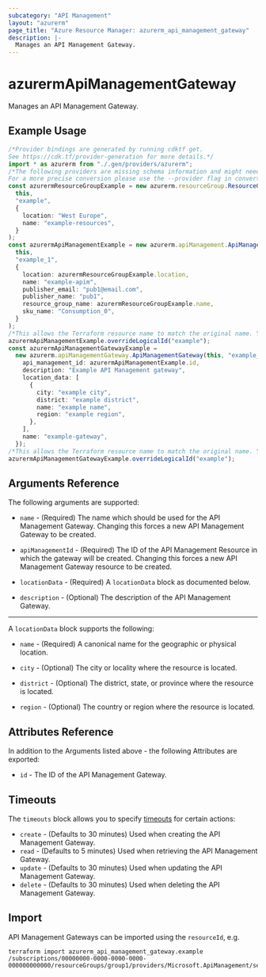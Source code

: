 ```yaml
---
subcategory: "API Management"
layout: "azurerm"
page_title: "Azure Resource Manager: azurerm_api_management_gateway"
description: |-
  Manages an API Management Gateway.
---
```


# azurermApiManagementGateway

Manages an API Management Gateway.

## Example Usage

```typescript
/*Provider bindings are generated by running cdktf get.
See https://cdk.tf/provider-generation for more details.*/
import * as azurerm from "./.gen/providers/azurerm";
/*The following providers are missing schema information and might need manual adjustments to synthesize correctly: azurerm.
For a more precise conversion please use the --provider flag in convert.*/
const azurermResourceGroupExample = new azurerm.resourceGroup.ResourceGroup(
  this,
  "example",
  {
    location: "West Europe",
    name: "example-resources",
  }
);
const azurermApiManagementExample = new azurerm.apiManagement.ApiManagement(
  this,
  "example_1",
  {
    location: azurermResourceGroupExample.location,
    name: "example-apim",
    publisher_email: "pub1@email.com",
    publisher_name: "pub1",
    resource_group_name: azurermResourceGroupExample.name,
    sku_name: "Consumption_0",
  }
);
/*This allows the Terraform resource name to match the original name. You can remove the call if you don't need them to match.*/
azurermApiManagementExample.overrideLogicalId("example");
const azurermApiManagementGatewayExample =
  new azurerm.apiManagementGateway.ApiManagementGateway(this, "example_2", {
    api_management_id: azurermApiManagementExample.id,
    description: "Example API Management gateway",
    location_data: [
      {
        city: "example city",
        district: "example district",
        name: "example name",
        region: "example region",
      },
    ],
    name: "example-gateway",
  });
/*This allows the Terraform resource name to match the original name. You can remove the call if you don't need them to match.*/
azurermApiManagementGatewayExample.overrideLogicalId("example");

```

## Arguments Reference

The following arguments are supported:

*   `name` - (Required) The name which should be used for the API Management Gateway. Changing this forces a new API Management Gateway to be created.

*   `apiManagementId` - (Required) The ID of the API Management Resource in which the gateway will be created. Changing this forces a new API Management Gateway resource to be created.

*   `locationData` - (Required) A `locationData` block as documented below.

*   `description` - (Optional) The description of the API Management Gateway.

***

A `locationData` block supports the following:

*   `name` - (Required) A canonical name for the geographic or physical location.

*   `city` - (Optional) The city or locality where the resource is located.

*   `district` - (Optional) The district, state, or province where the resource is located.

*   `region` - (Optional) The country or region where the resource is located.

## Attributes Reference

In addition to the Arguments listed above - the following Attributes are exported:

* `id` - The ID of the API Management Gateway.

## Timeouts

The `timeouts` block allows you to specify [timeouts](https://www.terraform.io/language/resources/syntax#operation-timeouts) for certain actions:

* `create` - (Defaults to 30 minutes) Used when creating the API Management Gateway.
* `read` - (Defaults to 5 minutes) Used when retrieving the API Management Gateway.
* `update` - (Defaults to 30 minutes) Used when updating the API Management Gateway.
* `delete` - (Defaults to 30 minutes) Used when deleting the API Management Gateway.

## Import

API Management Gateways can be imported using the `resourceId`, e.g.

```console
terraform import azurerm_api_management_gateway.example /subscriptions/00000000-0000-0000-0000-000000000000/resourceGroups/group1/providers/Microsoft.ApiManagement/service/service1/gateways/gateway1
```
